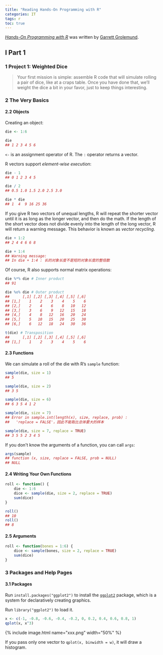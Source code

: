```yaml
---
title: "Reading Hands-On Programming with R"
categories: IT
tags: r
toc: true
---
```


[*Hands-On Programming with R*](https://rstudio-education.github.io/hopr/) was written by [Garrett Grolemund](https://twitter.com/statgarrett).

## I Part 1

### 1 Project 1: Weighted Dice

> Your first mission is simple: assemble R code that will simulate rolling a pair of dice, like at a craps table. Once you have done that, we’ll weight the dice a bit in your favor, just to keep things interesting.

### 2 The Very Basics

#### 2.2 Objects

Creating an object:

```r
die <- 1:6

die
## 1 2 3 4 5 6
```

`<-` is an assignment operator of R. The `:` operator returns a vector.

R vectors support *element-wise execution*:

```r
die - 1
## 0 1 2 3 4 5

die / 2
## 0.5 1.0 1.5 2.0 2.5 3.0

die * die
## 1  4  9 16 25 36
```

If you give R two vectors of unequal lengths, R will repeat the shorter vector until it is as long as the longer vector, and then do the math. If the length of the short vector does not divide evenly into the length of the long vector, R will return a warning message. This behavior is known as *vector recycling*.

```r
die + 1:2
## 2 4 4 6 6 8

die + 1:4
## Warning message:
## In die + 1:4 : 长的对象长度不是短的对象长度的整倍数
```

Of course, R also supports normal matrix operations:

```r
die %*% die # Inner product
## 91

die %o% die # Outer product
##      [,1] [,2] [,3] [,4] [,5] [,6]
## [1,]    1    2    3    4    5    6
## [2,]    2    4    6    8   10   12
## [3,]    3    6    9   12   15   18
## [4,]    4    8   12   16   20   24
## [5,]    5   10   15   20   25   30
## [6,]    6   12   18   24   30   36

t(die) # Transposition
##      [,1] [,2] [,3] [,4] [,5] [,6]
## [1,]    1    2    3    4    5    6
```

#### 2.3 Functions

We can simulate a roll of the die with R’s `sample` function:

```r
sample(die, size = 1)
## 5

sample(die, size = 2)
## 3 5

sample(die, size = 6)
## 6 3 5 4 1 2

sample(die, size = 7)
## Error in sample.int(length(x), size, replace, prob) : 
##   'replace = FALSE'，因此不能取比总体要大的样本

sample(die, size = 7, replace = TRUE)
## 3 5 5 2 3 4 5
```

If you don't know the arguments of a function, you can call `args`:

```r
args(sample)
## function (x, size, replace = FALSE, prob = NULL) 
## NULL
```

#### 2.4 Writing Your Own Functions

```r
roll <- function() {
    die <- 1:6
    dice <- sample(die, size = 2, replace = TRUE)
    sum(dice)
}

roll()
## 10
roll()
## 8
```

#### 2.5 Arguments

```r
roll <- function(bones = 1:6) {
    dice <- sample(bones, size = 2, replace = TRUE)
    sum(dice)
}
```

### 3 Packages and Help Pages

#### 3.1 Packages

Run `install.packages("ggplot2")` to install the [`ggplot2`](https://ggplot2.tidyverse.org/) package, which is a system for declaratively creating graphics.

Run `library("ggplot2")` to load it.

```r
x <- c(-1, -0.8, -0.6, -0.4, -0.2, 0, 0.2, 0.4, 0.6, 0.8, 1)
qplot(x, x^3)
```

{% include image.html name="xxx.png" width="50%" %}

If you pass only one vector to `qplot(x, binwidth = w)`, it will draw a histogram.
